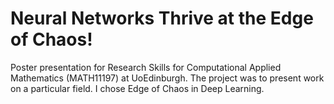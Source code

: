 # Neural Networks Thrive at the Edge of Chaos!
Poster presentation for Research Skills for Computational Applied Mathematics (MATH11197) at UoEdinburgh. The project was to present work on a particular field. I chose Edge of Chaos in Deep Learning.
